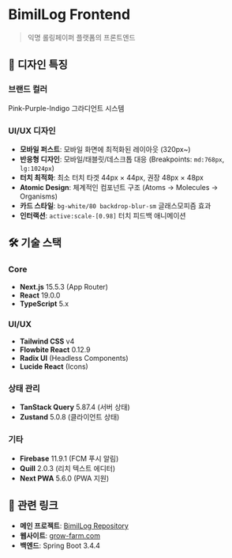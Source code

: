 # BimilLog Frontend

> 익명 롤링페이퍼 플랫폼의 프론트엔드


## 🎨 디자인 특징

### 브랜드 컬러

Pink-Purple-Indigo 그라디언트 시스템

### UI/UX 디자인

- **모바일 퍼스트**: 모바일 화면에 최적화된 레이아웃 (320px~)
- **반응형 디자인**: 모바일/태블릿/데스크톱 대응 (Breakpoints: `md:768px`, `lg:1024px`)
- **터치 최적화**: 최소 터치 타겟 44px × 44px, 권장 48px × 48px
- **Atomic Design**: 체계적인 컴포넌트 구조 (Atoms → Molecules → Organisms)
- **카드 스타일**: `bg-white/80 backdrop-blur-sm` 글래스모피즘 효과
- **인터랙션**: `active:scale-[0.98]` 터치 피드백 애니메이션

## 🛠️ 기술 스택

### Core
- **Next.js** 15.5.3 (App Router)
- **React** 19.0.0
- **TypeScript** 5.x

### UI/UX
- **Tailwind CSS** v4
- **Flowbite React** 0.12.9
- **Radix UI** (Headless Components)
- **Lucide React** (Icons)

### 상태 관리
- **TanStack Query** 5.87.4 (서버 상태)
- **Zustand** 5.0.8 (클라이언트 상태)

### 기타
- **Firebase** 11.9.1 (FCM 푸시 알림)
- **Quill** 2.0.3 (리치 텍스트 에디터)
- **Next PWA** 5.6.0 (PWA 지원)

## 🔗 관련 링크

- **메인 프로젝트**: [BimilLog Repository](../)
- **웹사이트**: [grow-farm.com](https://grow-farm.com)
- **백엔드**: Spring Boot 3.4.4
